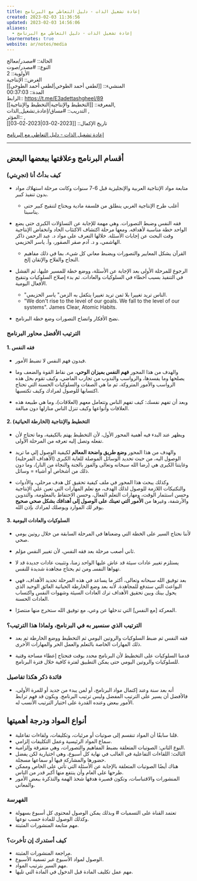 ```yaml
---
title: إعادة تشغيل الذات - دليل التعاطي مع البرنامج
created: 2023-02-03 11:36:56
updated: 2023-02-03 14:56:06
aliases:
  - إعادة تشغيل الذات - دليل التعاطي مع البرنامج
learnernotes: true
website: ar/notes/media
---
```


الحالة:: #مصدر/معالج  
النوع:: #مصدر/صوت  
اﻷولوية:: 2  
الغرض:: الإنتاجية  
المنشيء:: [[لطفي أحمد الطوخي|لطفي أحمد الطوخي]]  
المدة:: 00:37:03  
الرابط:: <https://t.me/E3adettashgheel/89>  
المعرفة:: [[التخطيط واﻹنتاجية|التخطيط واﻹنتاجية]],  
التدريب:: #مساق/إعادة_تشغيل_الذات ,  
المؤثر:: ,  
تاريخ اﻹكمال:: [[2023-02-03|2023-02-03]]

[إعادة تشغيل الذات - دليل التعاطي مع البرنامج](https://t.me/E3adettashgheel/89)

---

## أقسام البرنامج وعلاقتها ببعضها البعض

### كيف بدأتُ أنا (تجرِبتي)

- متابعة مواد اﻹنتاجية العربية واﻹنجليزية قبل 6-7 سنوات وكانت مرحلة استهلاك مواد بدون تنفيذ كبير.

  - أغلب طرح اﻹنتاجية الغربي ينطلق من فلسفة مادية ويحتاج لتنقيح كبير حتى يناسبنا.

- فقه النفس وضبط التصورات. وهي مهمة للإجابة عن التساؤلات الكبرى حتى يضع الواحد خطة مناسبة لأهدافه. ومعها مرحلة اكتشاف الاكتئاب الحاد وانخفاض الإنتاجية وقت البحث عن إجابات اﻷسئلة. خلالها التعرف على مواد د. عبد الرحمن ذاكر الهاشمي، و د. آدم صقر الصقور، وأ. ياسر الحزيمي.

  - القرآن يشكل المعايير والتصورات ويضبط معاني كل شيء، بما في ذلك مفاهيم النجاح والفلاح واﻹتقان إلخ.

- الرجوع للمرحلة اﻷولى بعد اﻹجابة عن الأسئلة، ووضع خطة للمسير عليها، ثم الفشل في التنفيذ بسبب أخطاء في السلوكيات والعادات. ثم بدء إصلاح السلوكيات وتنقيح الأفعال اليومية.

  - "الناس تريد تغييرا بلا ثمن تريد تغييرا يتكفل به الزمن" ياسر الحزيمي.
  - "We don't rise to the level of our goals. We fall to the level of our systems". James Clear, Atomic Habits.

- نضج الأفكار واتضاح التصورات وضع خطة البرنامج.

### الترتيب الأفضل محاور البرنامج

#### 1. فقه النفس

- فبدون فهم النفس لا تضبط اﻷمور.

- والهدف من هذا المحور **فهم النفس بميزان الوحي**، من نقاط القوة والضعف وما يصلحها وما يفسدها، والرواسب والندوب من تجارب الماضي، وكيف تقوم بحل هذه الرواسب والأمور المتروكة، ثم ما هي الصفات والسلوكيات الحسنة التي تحتاج اكتسابها للوصول لمرادك وكيف تكتسبها.

- وبعد أن تفهم نفسك: كيف تفهم الناس وتتعامل معهم (العلاقات)، وما هي طبيعة هذه العلاقات وأنواعها وكيف تنزل الناس منازلها دون مبالغة.

#### 2. التخطيط واﻹنتاجية (الخارطة الحياتية)

- ويظهر عند البدء فيه أهمية المحور الأول، ﻷن التخطيط يهتم بالكيفية، وما تحتاج لأن تفعله وتصل إليه تعرفه من المرحلة اﻷولى.

- والهدف من هذا المحور **وضع طريق واضحة المعالم** لكيفية الوصول إلي ما تريد الوصول اليه، من حيث تحديد الوسائل الموصلة للغاية الكبرى (الأهداف المرحلية) وغايتنا الكبرى هي (رضا الله سبحانه وتعالى والفوز بالجنة والنجاة من النار)، وما دون ذلك من أشخاص أو أشياء = وسائل.

- وكذلك يبحث هذا المحور في ملف كيفية تحقيق كل هدف مرحلي، والأدوات والتكتيكات اللازمة للوصول لذلك الهدف، مع تعلم المهارات التي تعين علي الإنتاجية وحسن استثمار الوقت، ومهارات التعلم الفعال، وحسن الاحتفاظ بالمعلومة، والتدوين والأرشفة، وغيرها من **الأمور التي تعينك على الوصول إلى أهدافك بشكل صحي صحيح** يوفر لك الموارد ويوصلك لمرادك بإذن الله.

#### 3. السلوكيات والعادات اليومية

- ﻷننا نحتاج السير على الخطة التي وضعناها في المرحلة السابقة من خلال روتين يومي صحي.

- ثاني أصعب مرحلة بعد فقه النفس، ﻷن تغيير النفس مؤلم.

- يستلزم تغيير عادات سيئة قد عاش عليها الواحد زمنا، وتثبيت عادات جديدة قد لا تهواها النفسـ ومن ثم يحتاج مجاهدة شديدة للنفس.

- بعد توفيق الله سبحانه وتعالى، أكثر ما يساعد في هذه المرحلة تحديد اﻷهداف، فهي البواعث التي ستدفع للمجاهدة. لأنه بعد وضع الخارطة الحياتية العائق الوحيد الذي يحول بينك وبين تحقيق الأهداف ترك العادات السيئة وشهوات النفس واكتساب العادات الحسنة.

- المعركة [مع النفس] التي تدخلها عن وعي، مع توفيق الله ستخرج منها منتصرًا.

### الترتيب الذي سنسير به في البرنامج، ولماذا هذا الترتيب؟

- فقه النفس ثم ضبط السلوكيات والروتين اليومي ثم التخطيط ووضع الخارطة ثم بعد ذلك المهارات الخاصة بالتعلم والعمل الحر والمهارات الأخرى.

- قدمنا السلوكيات على التخطيط ﻷن البرنامج محدد بوقت فنحتاج إعطاء مساحة وقتية للسلوكيات والروتين اليومي حتى يمكن التطبيق لفترة كافية خلال فترة البرنامج.

### فائدة ذكر هكذا تفاصيل

- أنه بعد سنة وعند إكتمال مواد البرنامج، أو لمن يبدء من جديد أو للمرة اﻷولى، فاﻷفضل أن يسير على الترتيب المفضل وليس ترتيب البرنامج. ويكون قد فهم ترابط اﻷمور ببعض وعنده القدرة على اختيار الترتيب اﻷنسب له.

## أنواع المواد ودرجة أهميتها

- قلنا سابقًا أن المواد تنقسم إلى صوتيات أو مرئيات، وتكليفات، ولقاءات تفاعلية.
- سماع المواد الرئيسية وعمل التكليفات إلزامي.
- النوع الثاني: الصوتيات المتعلقة بضبط المفاهيم والتصورات، وهي متفرقة وإلزامية.
- الثالث: اللقاءات التفاعلية في الغالب في نهاية كل أسبوع، وهي اختيارية لكن يفضل حضورها والمشاركة فيها أو سماعها مسجلة.
- هناك أيضًا الصوتيات المتعلقة بالإجابة عن الأسئلة التي تأتي على الخاص وممكن طرحها على العام وأن ينتفع منها أكبر قدر من الناس.
- المنشورات والاقتباسات، وتكون قصيرة هدفها شحذ الهمة والتذكرة ببعض اﻷمور والمعاني.

### الفهرسة

- تعتمد القناة على التسميات # وبذلك يمكن الوصول لمحتوى كل أسبوع بسهولة وكذلك الوصول للمادة حسب نوعها.
- مهم متابعة المنشورات المثبتة.

### كيف أستدرك إن تأخرت؟

- مراجعة المنشورات المثبتة.
- الوصول لمواد الأسبوع عبر تسمية اﻷسبوع.
- مهم السير بترتيب المواد.
- مهم عمل تكليف المادة قبل الدخول في المادة التي تليها.
